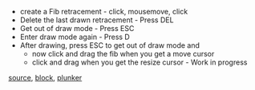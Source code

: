 - create a Fib retracement - click, mousemove, click
- Delete the last drawn retracement - Press DEL
- Get out of draw mode - Press ESC
- Enter draw mode again - Press D
- After drawing, press ESC to get out of draw mode and
	- now click and drag the fib when you get a move cursor
	- click and drag when you get the resize cursor - Work in progress

[source](https://github.com/rrag/react-stockcharts/blob/master/docs/lib/charts/CandleStickChartWithFibonacciInteractiveIndicator.jsx), [block](http://bl.ocks.org/rrag/82bc46e6566618e429d9), [plunker](http://plnkr.co/edit/gist:82bc46e6566618e429d9?p=preview)

